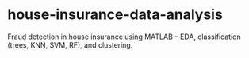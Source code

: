 # house-insurance-data-analysis
Fraud detection in house insurance using MATLAB – EDA, classification (trees, KNN, SVM, RF), and clustering.
